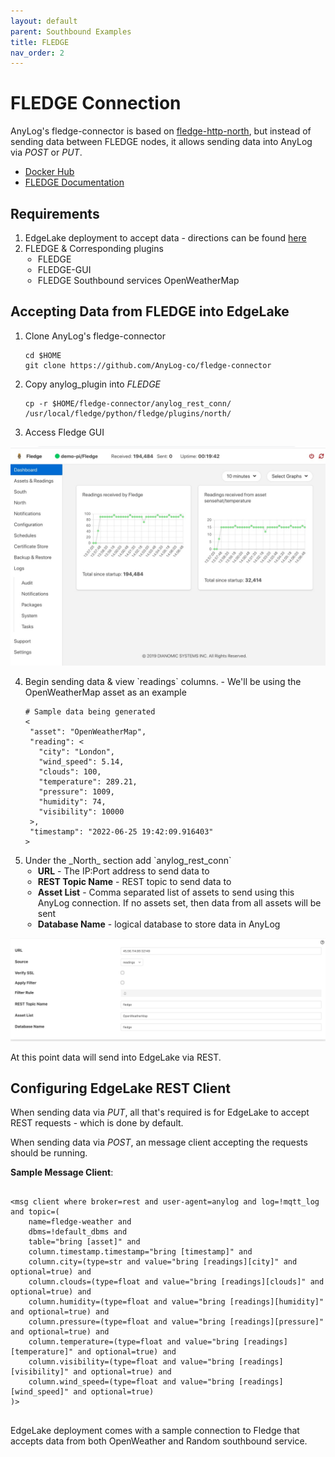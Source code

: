 ```yaml
---
layout: default
parent: Southbound Examples
title: FLEDGE
nav_order: 2
---
```

# FLEDGE Connection

AnyLog's fledge-connector is based on [fledge-http-north](https://github.com/fledge-iot/fledge-north-http), but instead of 
sending data between FLEDGE nodes, it allows sending data into AnyLog via _POST_ or _PUT_. 

* [Docker Hub](https://hub.docker.com/r/robraesemann/fledge)
* [FLEDGE Documentation](https://fledge-iot.readthedocs.io/en/latest/quick_start/index.html)

## Requirements 
<ol> 
<li>EdgeLake deployment to accept data - directions can be found <a href="https://github.com/EdgeLake/docker-compose" target="_blank">here</a></li> 
<li>FLEDGE & Corresponding plugins
   <ul style="padding-left: 20px;">
   <li>FLEDGE</li>
   <li>FLEDGE-GUI</li>
   <li>FLEDGE Southbound services OpenWeatherMap</li>
</ul></li></ol>

## Accepting Data from FLEDGE into EdgeLake
<ol>
<li>Clone AnyLog's fledge-connector
<pre class="code-frame"><code class="language-shell">cd $HOME
git clone https://github.com/AnyLog-co/fledge-connector</code></pre>
</li>

<li>Copy anylog_plugin into <i>FLEDGE</i>
<pre class="code-frame"><code class="language-shell">cp -r $HOME/fledge-connector/anylog_rest_conn/ /usr/local/fledge/python/fledge/plugins/north/</code></pre>
</li>

<li>Access Fledge GUI</li></ol>

![fledge_gui.jpeg](..%2F..%2Fimgs%2Ffledge_gui.jpeg)

<ol start="4">
<li>Begin sending data & view `readings` columns. - We'll be using the OpenWeatherMap asset as an example
<pre class="code-frame"><code class="language-json"># Sample data being generated
&lt;
 "asset": "OpenWeatherMap",
 "reading": &lt;
   "city": "London",
   "wind_speed": 5.14,
   "clouds": 100,
   "temperature": 289.21,
   "pressure": 1009,
   "humidity": 74,
   "visibility": 10000
 &gt;,
 "timestamp": "2022-06-25 19:42:09.916403"
&gt;
</code></pre></li>

<li>Under the _North_ section add `anylog_rest_conn`
   <ul style="padding-left: 20px">
      <li><b>URL</b> - The IP:Port address to send data to</li>
      <li><b>REST Topic Name</b> - REST topic to send data to</li>
      <li><b>Asset List</b> - Comma separated list of assets to send using this AnyLog connection. If no assets set, then data 
   from all assets will be sent</li>
   <li><b>Database Name</b> - logical database to store data in AnyLog</li>
   </ul>
</li></ol>

![North Plugin Configs](../../imgs/fledge_north_plugin.png)

At this point data will send into EdgeLake via REST. 


## Configuring EdgeLake REST  Client
When sending data via _PUT_, all that's required is for EdgeLake to accept REST requests - which is done by default. 

When sending data via _POST_, an message client accepting the requests should be running. 

**Sample Message Client**:
<pre>
   <code>
&lt;msg client where broker=rest and user-agent=anylog and log=!mqtt_log and topic=(
    name=fledge-weather and
    dbms=!default_dbms and
    table="bring [asset]" and
    column.timestamp.timestamp="bring [timestamp]" and
    column.city=(type=str and value="bring [readings][city]" and optional=true) and
    column.clouds=(type=float and value="bring [readings][clouds]" and optional=true) and
    column.humidity=(type=float and value="bring [readings][humidity]" and optional=true) and
    column.pressure=(type=float and value="bring [readings][pressure]" and optional=true) and
    column.temperature=(type=float and value="bring [readings][temperature]" and optional=true) and
    column.visibility=(type=float and value="bring [readings][visibility]" and optional=true) and
    column.wind_speed=(type=float and value="bring [readings][wind_speed]" and optional=true)
)&gt;
   </code>
</pre>

EdgeLake deployment comes with a sample connection to Fledge that accepts data from both OpenWeather and Random southbound service.        

